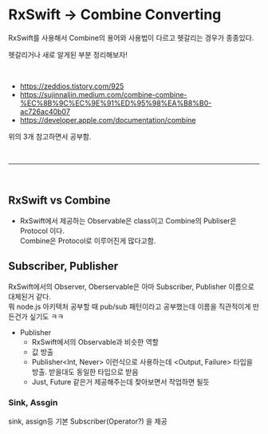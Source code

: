 # RxSwift -> Combine Converting

RxSwift를 사용해서 Combine의 용어와 사용법이 다르고 헷갈리는 경우가 종종있다.  

헷갈리거나 새로 알게된 부분 정리해보자!  

<br/>

- https://zeddios.tistory.com/925  
- https://sujinnaljin.medium.com/combine-combine-%EC%8B%9C%EC%9E%91%ED%95%98%EA%B8%B0-ac726ac40b07  
- https://developer.apple.com/documentation/combine 

위의 3개 참고하면서 공부함.

<br/>

---
<br/>

## RxSwift vs Combine
- RxSwift에서 제공하는 Observable은 class이고 Combine의 Publiser은 Protocol 이다.  
    Combine은 Protocol로 이루어진게 많다고함.



## Subscriber, Publisher
RxSwift에서의 Observer, Oberservable은 아마 Subscriber, Publisher 이름으로 대체된거 같다.  
뭐 node.js 아키텍처 공부할 때 pub/sub 패턴이라고 공부했는데 이름을 직관적이게 만든건가 싶기도 ㅋㅋ
- Publisher
    - RxSwift에서의 Observable과 비슷한 역할
    - 값 방출
    - Publisher<Int, Never> 이런식으로 사용하는데 <Output, Failure> 타입을 방출. 받을대도 동일한 타입으로 받음
    - Just, Future 같은거 제공해주는데 찾아보면서 작업하면 될듯


### Sink, Assgin



sink, assign등 기본 Subscriber(Operator?) 을 제공
